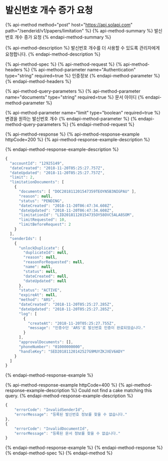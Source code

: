 # 발신번호 개수 증가 요청

{% api-method method="post" host="https://api.solapi.com" path="/senderid/v1/papers/limitation" %}
{% api-method-summary %}
발신번호 개수 증가 요청
{% endapi-method-summary %}

{% api-method-description %}
발신번호 개수를 더 사용할 수 있도록 관리자에게 요청합니다.
{% endapi-method-description %}

{% api-method-spec %}
{% api-method-request %}
{% api-method-headers %}
{% api-method-parameter name="Authentication" type="string" required=true %}
인증정보
{% endapi-method-parameter %}
{% endapi-method-headers %}

{% api-method-query-parameters %}
{% api-method-parameter name="documents" type="string" required=true %}
문서 아이디
{% endapi-method-parameter %}

{% api-method-parameter name="limit" type="boolean" required=true %}
변경을 원하는 발신번호 개수
{% endapi-method-parameter %}
{% endapi-method-query-parameters %}
{% endapi-method-request %}

{% api-method-response %}
{% api-method-response-example httpCode=200 %}
{% api-method-response-example-description %}

{% endapi-method-response-example-description %}

```javascript
{
  "accountId": "12925149",
  "dateCreated": "2018-11-20T05:25:27.757Z",
  "dateUpdated": "2018-11-20T05:25:27.757Z",
  "limit": 2,
  "limitationDocuments": [
    {
      "documents": [ "DOC201811201547359TEOYN5B3NIGPAU" ],
      "reason": null,
      "status": "PENDING",
      "dateCreated": "2018-11-20T06:47:34.608Z",
      "dateUpdated": "2018-11-20T06:47:34.608Z",
      "limitationId": "LID20181120154735OY58OVC5ALA8SOM",
      "limitRequested": 10,
      "limitBeforeRequest": 2
    }
  ],
  "senderIds": [
    {
      "unlockDuplicate": {
        "duplicateId": null,
        "reason": null,
        "reasonForRequested": null,
        "name": null,
        "status": null,
        "dateCreated": null,
        "dateUpdated": null
      },
      "status": "ACTIVE",
      "expireAt": null,
      "method": "ARS",
      "dateCreated": "2018-11-20T05:25:27.285Z",
      "dateUpdated": "2018-11-20T05:25:27.285Z",
      "log": [
        {
          "createAt": "2018-11-20T05:25:27.755Z",
          "message": "인증수단 'ARS'로 발신번호 인증이 완료되었습니다."
        }
      ],
      "approvalDocuments": [],
      "phoneNumber": "01000000000",
      "handleKey": "SED20181120142527G9MUYZKJXEV6ADY"
    }
  ]
}
```
{% endapi-method-response-example %}

{% api-method-response-example httpCode=400 %}
{% api-method-response-example-description %}
Could not find a cake matching this query.
{% endapi-method-response-example-description %}

```javascript
{
    "errorCode": "InvalidSenderId",
    "errorMessage": "등록된 발신번호 정보를 찾을 수 없습니다."
},
{
    "errorCode": "InvalidDocumentId",
    "errorMessage": "등록된 문서 정보를 찾을 수 없습니다."
}
```
{% endapi-method-response-example %}
{% endapi-method-response %}
{% endapi-method-spec %}
{% endapi-method %}



